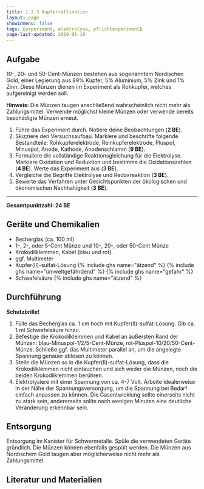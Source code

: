 ```yaml
---
title: 1.3.3 Kupferraffination
layout: page
showinmenu: false
tags: [experiment, elektrolyse, pflichtexperiment]
page-last-updated: 2019-01-10
---
```


## Aufgabe

10-, 20- und 50-Cent-Münzen bestehen aus sogenanntem Nordischen Gold, einer Legierung aus 89% Kupfer, 5% Aluminium, 5% Zink und 1% Zinn. Diese Münzen dienen im Experiment als Rohkupfer, welches aufgereinigt werden soll.

**Hinweis:** Die Münzen taugen anschließend wahrscheinlich nicht mehr als Zahlungsmittel. Verwende möglichst kleine Münzen oder verwende bereits beschädigte Münzen erneut.

1. Führe das Experiment durch. Notiere deine Beobachtungen (**2 BE**).
2. Skizziere den Versuchsaufbau. Markiere und beschrifte folgende Bestandteile: Rohkupferelektrode, Reinkupferelektrode, Pluspol, Minuspol, Anode, Kathode, Anodenschlamm (**9 BE**).
3. Formuliere die vollständige Reaktionsgleichung für die Elektrolyse. Markiere Oxidation und Reduktion und bestimme die Oxidationszahlen (**4 BE**). Werte das Experiment aus (**3 BE**).
4. Vergleiche die Begriffe Elektrolyse und Redoxreaktion (**3 BE**).
5. Bewerte das Verfahren unter Gesichtspunkten der ökologischen und ökonomischen Nachhaltigkeit (**3 BE**).

---

**Gesamtpunktzahl: 24 BE**

## Geräte und Chemikalien

- Becherglas (ca. 100 ml)
- 1-, 2-, oder 5-Cent Münze und 10-, 20-, oder 50-Cent Münze
- Krokodilklemmen, Kabel (blau und rot)
- ggf. Multimeter
- Kupfer(II)-sulfat-Lösung {% include ghs name="ätzend" %} {% include ghs name="umweltgefährdend" %} {% include ghs name="gefahr" %} 
- Schwefelsäure {% include ghs name="ätzend" %} 

## Durchführung

**Schutzbrille!**

1. Fülle das Becherglas ca. 1 cm hoch mit Kupfer(II)-sulfat-Lösung. Gib ca. 1 ml Schwefelsäure hinzu.
2. Befestige die Krokodilklemmen und Kabel an äußersten Rand der Münzen: blau-Minuspol-1/2/5-Cent-Münze, rot-Pluspol-10/20/50-Cent-Münze. Schließe ggf. das Multimeter parallel an, um die angelegte Spannung genauer ablesen zu können.
3. Stelle die Münzen so in die Kupfer(II)-sulfat-Lösung, dass die Krokodilklemmen nicht eintauchen und sich weder die Münzen, noch die beiden Krokodilklemmen berühren.
4. Elektrolysiere mit einer Spannung von ca. 4-7 Volt. Arbeite idealerweise in der Nähe der Spannungsversorgung, um die Spannung bei Bedarf einfach anpassen zu können. Die Gasentwicklung sollte einerseits nicht zu stark sein, andererseits sollte nach wenigen Minuten eine deutliche Veränderung erkennbar sein.

## Entsorgung

Entsorgung im Kanister für Schwermetalle. Spüle die verwendeten Geräte gründlich. Die Münzen können ebenfalls gespült werden. Die Münzen aus Nordischem Gold taugen aber möglicherweise nicht mehr als Zahlungsmittel.

## Literatur und Materialien
